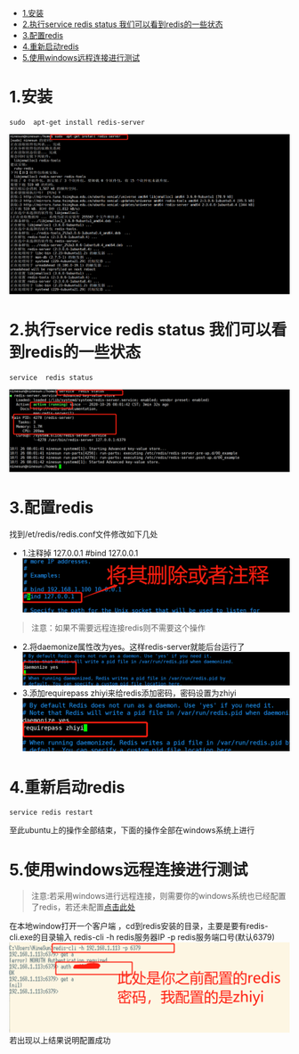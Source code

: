 <!-- TOC -->

- [1.安装](#1安装)
- [2.执行service  redis status 我们可以看到redis的一些状态](#2执行service-redis-status-我们可以看到redis的一些状态)
- [3.配置redis](#3配置redis)
- [4.重新启动redis](#4重新启动redis)
- [5.使用windows远程连接进行测试](#5使用windows远程连接进行测试)

<!-- /TOC -->
# 1.安装
```
sudo  apt-get install redis-server
```
![](1.png)
# 2.执行service  redis status 我们可以看到redis的一些状态
```
service  redis status
```
![](2.png)
# 3.配置redis
找到/et/redis/redis.conf文件修改如下几处
* 1.注释掉  127.0.0.1   #bind 127.0.0.1
![](3.png)
> 注意：如果不需要远程连接redis则不需要这个操作
* 2.将daemonize属性改为yes。这样redis-server就能后台运行了
![](4.png)
* 3.添加requirepass zhiyi来给redis添加密码，密码设置为zhiyi
![](5.png)
# 4.重新启动redis
```
service redis restart
```
至此ubuntu上的操作全部结束，下面的操作全部在windows系统上进行
# 5.使用windows远程连接进行测试
> 注意:若采用windows进行远程连接，则需要你的windows系统也已经配置了redis，若还未配置[点击此处](https://blog.csdn.net/zhiyikeji/article/details/85687772)

在本地window打开一个客户端 ，cd到redis安装的目录，主要是要有redis-cli.exe的目录输入 redis-cli -h redis服务器IP -p redis服务端口号(默认6379)
![](6.png)
若出现以上结果说明配置成功